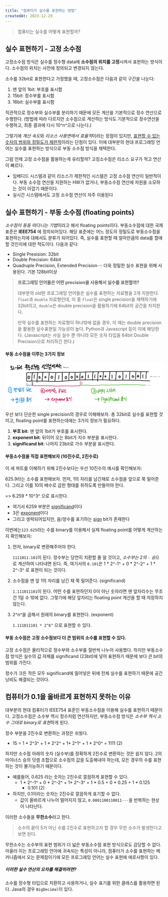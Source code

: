 ```yaml
---
title: "컴퓨터가 실수를 표현하는 방법"
createdAt: 2023-12-29
---
```


> 컴퓨터는 실수를 어떻게 표현할까? 

## 실수 표현하기 - 고정 소수점 

고정소수점 방식은 실수를 정수형 data에 **소수점의 위치를 고정**시켜서 표현하는 방식이다. 소수점의 위치는 사전에 정의되고 변경되지 않는다.

소수를 32bit로 표현한다고 가정했을 때, 고정소수점은 다음과 같이 구간을 나눈다:

1. 맨 앞의 1bit: 부호를 표시함
2. 15bit: 정수부를 표시함 
3. 16bit: 실수부를 표시함

직관적으로 정수부와 실수부를 분리하기 때문에 모든 계산을 기본적으로 정수 연산으로 수행한다. (방법에 따라 다르지만 소수점으로 계산하는 방식도 기본적으로 정수연산을 수행하고, 최종 결과에 다시 10^n^으로 나눈다.) 

그렇기에 *계산 속도*와 *리소스 사용면에서 효율적*이라는 장점이 있지만, <u>표현할 수 있는 숫자의 범위와 정밀도가 제한적</u>이라는 단점이 있다. 이에 대부분의 현대 프로그래밍 언어는 실수를 표현하는 방식으로 부동 소수점 방식을 채택한다.

그럼 언제 고정 소수점을 활용하는게 유리할까? 고정소수점은 리소스 요구가 적고 연산이 빠르다. 

- 임베디드 시스템과 같이 리소스가 제한적인 시스템은 고정 소수점 연산이 일반적이다. 부동 소수점 연산을 지원하는 HW가 없거나, 부동소수점 연산에 자원을 소모하는 것이 아깝기 때문이다. 
- 실시간 시스템에서도 고정 소수점 연산이 자주 이용된다

## 실수 표현하기 - 부동 소수점 (floating points)

*소수점이 동동 떠다니는 기법*이라고 해서 floating points이다. 부동소수점에 대한 국제표준은 **IEEE754** 에 정의되어있다. 해당 표준에는 어느 정도의 정밀도로 부동소수점을 표현하는지에 대해서도 분류가 되어있다. 즉, 실수를 표현할 때 얼마만큼의 data를 할애할 것인지에 대한 척도이다. 다음과 같다:

- Single Presision: 32bit
- Double Precision: 64bit 
- Quadruple Precision, Extended Precision···: 더욱 정밀한 실수 표현을 위해 사용된다. 기본 128bit이상

> **프로그래밍 언어들은 어떤 precision을 사용해서 실수를 표현할까?**
>
> 대부분의 old한 프로그래밍 언어들은 실수를 표현하는 자료형을 2개 지원한다. `float`과 `double` 자료형인데, 이 중 `float`은 single precision을 채택하기에 32bit이고, `double`은 double precision을 활용하기에 64bit의 공간을 차지한다.
>
> 만약 실수를 표현하는 자료형이 하나밖에 없을 경우, 이 때는 double precision을 활용한 실수표현일 가능성이 높다. Python과 Javascript 등이 이에 해당한다. (Javascript는 사실 실수 뿐 아니라 모든 숫자 타입을 64bit Double Precision으로 처리하긴 한다.)

#### 부동 소수점을 이루는 3가지 정보

![image-20231229134259186](./imgs/image-20231229134259186.png)

우선 보다 단순한 single precision의 경우로 이해해보자. 총 32bit로 실수를 표현할 것이고, floating point를 표현하는데에는 3가지 정보가 필요하다. 

1. **부호 bit**: 맨 앞의 1bit가 부호를 표시한다.
2. **exponent bit**: 뒤이어 오는 8bit가 지수 부분을 표시한다.
3. **significand bit**: 나머지 23bit로 가수 부분을 표시한다.



#### 부동소수점을 직접 표현해보자 (10진수로, 2진수로)

이 세 파트를 이해하기 위해 2진수보다는 우선 10진수의 예시를 확인해보자: 

625.9라는 소수를 표현해보자. 먼저, 1의 자리를 남긴채로 소수점을 앞으로 쭉 밀어준다. 그리고 이를 10의 배수로 곱한 형태를 취하도록 만들어야 한다.

=> 6.259 * 10^3^ 으로 표시한다.

- 여기서 6259 부분은 <u>significand</u>이다
- 3은 <u>exponent</u>이다
- 그리고 생략되어있지만, 음/양수를 표기하는 <u>sign</u> bit가 존재한다

이번에는`123.625`라는 수를 binary를 이용해서 실제 floating point를 어떻게 계산하는지 확인해보자: 

1. 먼저, binary로 변환해주어야 한다.

   `1111011.101`이 된다. 정수부는 당연히 치환할 줄 알 것이고, *소수부는 2의 `-` 승*으로 계산하여 나타내면 된다. 즉, 여기서의 `0.101`은 1 * 2^-1^ + 0 * 2^-2^ + 1 * 2^-3^ 로 표현이 되는 것이다.

2. 소수점을 맨 앞 1의 자리를 남긴 채 쭉 밀어준다. (significand)

   `1.111011101`이 된다. 어떤 수를 표현하던지 0이 아닌 숫자라면 맨 앞자리수는 무조건 1일 수 밖에 없다. 그렇기에 해당 앞자리는 floating point 계산을 할 때 저장하지 않는다.

3. 2^n^을 곱해서 원래의 binary를 표현한다. (exponent)

   `1.111011101 * 2^6^` 으로 표현할 수 있다.

#### 부동 소수점은 고정 소수점보다 더 큰 범위의 소수를 표현할 수 있다.

고정 소수점은 물리적으로 정수부와 소수부를 절반씩 나누어 사용했다. 하지만 부동소수점 방식은 실수의 값 자체를 significand (23bit)에 넣어 표현하기 때문에 보다 큰 bit의 범위를 가진다. 

정수가 크든 작든 모두 significand에 밀어넣은 뒤에 전체 실수를 표현하기 때문에 공간 낭비도 해결되는 것이다.



## 컴퓨터가 0.1을 올바르게 표현하지 못하는 이유

대부분의 현대 컴퓨터가 IEEE754 표준인 부동소수점을 이용해 실수를 표현하기 때문이다. 고정소수점은 소수부 역시 정수처럼 연산하지만, 부동소수점 방식은 *소수부 역시 소수 그대로 binary로 표현*하게 된다.

정수 부분을 2진수로 변환하는 과정은 쉬웠다. 

- 15 = 1 * 2^3^ + 1 * 2^2^ + 1*  2^1^ + 1 * 2^0^ = 1111 (2)

하지만 소수점 아래의 숫자 (실수부)를 정확하게 2진수로 변환하는 것은 쉽지 않다. 2의 마이너스 승의 덧셈 조합으로 소수점의 값을 도출해내야 하는데, 모든 경우의 수를 표현하는 것이 불가능하기 때문이다.

- 예를들어, 0.625 라는 숫자는 2진수로 깔끔하게 표현할 수 있다.
  - 1 * 2^-1^ + 0 * 2^-2^ + 1* 2^-3^ = 1 * 0.5 + 0 * 0.25 + 1 * 0.125
    - 0.101 (2)
- 하지만, 0.1이라는 숫자는 2진수로 깔끔하게 표기할 수 없다.
  - 값이 올바르게 나누어 떨어지지 않고, `0.0001100110011···`을 반복하는 현상이 나타난다.

이러한 소수들을 **무한소수**라고 한다. 

> 소수의 끝이 5가 아닌 수를 2진수로 표현하고자 할 경우 무한 소수가 발생한다고 보면 된다. 

무한소수는 소수부의 표현 범위가 더 넓은 부동소수점 표현 방식으로도 감당할 수 없다. 아울러 이는 프로그래밍 언어에 귀속되는 특성이 아니라, 컴퓨터가 소수를 표현하는 메커니즘에서 오는 문제점이기에 모든 프로그래밍 언어는 실수 표현에 애로사항이 있다.

##### 이러한 실수 연산의 오차를 해결하려면? 

소수를 정수형 타입으로 치환하고 사용하거나, 실수 표기를 위한 클래스를 활용하면 된다. Java의 경우 `BigDecimal`이 있다.

